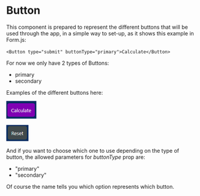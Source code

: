 # Button

This component is prepared to represent the different buttons that will be used through the app, in a simple way to set-up, as it shows this example in Form.js:

`
<Button type="submit" buttonType="primary">Calculate</Button>
`

For now we only have 2 types of Buttons:

- primary
- secondary

Examples of the different buttons here:

![Primary Button Example](./img/primary-button-example.png)

![Secondary Button Example](./img/secondary-button-example.png)

And if you want to choose which one to use depending on the type of button, the allowed parameters for *buttonType* prop are:

- "primary"
- "secondary"

Of course the name tells you which option represents which button.
